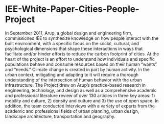 # IEE-White-Paper-Cities-People-Project
In September 2011, Arup, a global design and engineering firm, commissioned IEE to synthesize knowledge on how people interact with the built environment, with a specific focus on the social, cultural, and psychological dimensions that shape these interactions in ways that facilitate and/or hinder efforts to reduce the carbon footprint of cities. At the heart of the project is an effort to understand how individuals and specific populations behave and consume resources based on their human “wants” and “needs.” Climate change is created in part by human activity. In the urban context, mitigating and adapting to it will require a thorough understanding of the intersection of human behavior with the urban infrastructure. The Project drew on Arup’s practice-based research in engineering, technology, and design as well as a comprehensive academic and professional literature review of over 130 articles in three key areas: 1) mobility and culture, 2) density and culture and 3) the use of open space. In addition, the team conducted interviews with a variety of experts from the academic and professional fields of urban planning, urban design, landscape architecture, transportation and geography.

